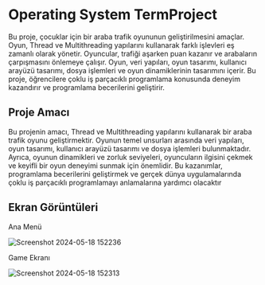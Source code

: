 
# Operating System TermProject

Bu proje, çocuklar için bir araba trafik oyununun geliştirilmesini amaçlar. Oyun, Thread ve Multithreading yapılarını kullanarak farklı işlevleri eş zamanlı olarak yönetir. Oyuncular, trafiği aşarken puan kazanır ve arabaların çarpışmasını önlemeye çalışır. Oyun, veri yapıları, oyun tasarımı, kullanıcı arayüzü tasarımı, dosya işlemleri ve oyun dinamiklerinin tasarımını içerir. Bu proje, öğrencilere çoklu iş parçacıklı programlama konusunda deneyim kazandırır ve programlama becerilerini geliştirir. 





## Proje Amacı

Bu projenin amacı, Thread ve Multithreading yapılarını kullanarak bir araba trafik oyunu geliştirmektir. Oyunun temel unsurları arasında veri yapıları, oyun tasarımı, kullanıcı arayüzü tasarımı ve dosya işlemleri bulunmaktadır. Ayrıca, oyunun dinamikleri ve zorluk seviyeleri, oyuncuların ilgisini çekmek ve keyifli bir oyun deneyimi sunmak için önemlidir. Bu kazanımlar,  programlama becerilerini geliştirmek ve gerçek dünya uygulamalarında çoklu iş parçacıklı programlamayı anlamalarına yardımcı olacaktır
## Ekran Görüntüleri


Ana Menü 

![Screenshot 2024-05-18 152236](https://github.com/muhammetkilinc15/OperatingSystem_TermProject/assets/108901980/d62a68c3-49e1-461b-aced-70aab7aba946)

Game Ekranı

![Screenshot 2024-05-18 152313](https://github.com/muhammetkilinc15/OperatingSystem_TermProject/assets/108901980/2c84d0ce-0c4f-4569-a429-3d37b6d8d855)
